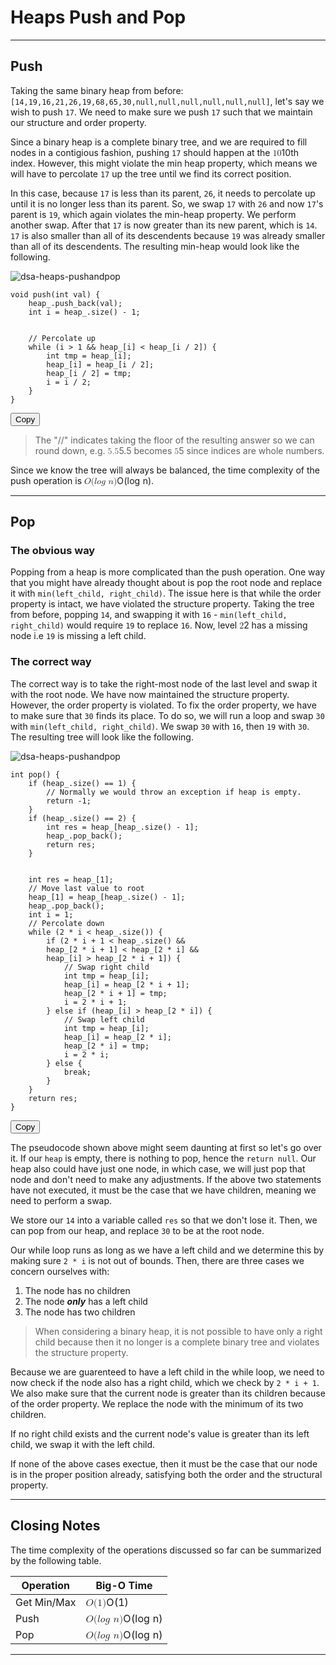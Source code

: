 <div class="my-div"><h1 id="heaps-push-and-pop">Heaps Push and Pop</h1>
<hr>
<h2 id="push">Push</h2>
<p>Taking the same binary heap from before: <code class="hljs language-java"><span class="token punctuation">[</span><span class="token number">14</span><span class="token punctuation">,</span><span class="token number">19</span><span class="token punctuation">,</span><span class="token number">16</span><span class="token punctuation">,</span><span class="token number">21</span><span class="token punctuation">,</span><span class="token number">26</span><span class="token punctuation">,</span><span class="token number">19</span><span class="token punctuation">,</span><span class="token number">68</span><span class="token punctuation">,</span><span class="token number">65</span><span class="token punctuation">,</span><span class="token number">30</span><span class="token punctuation">,</span><span class="token keyword">null</span><span class="token punctuation">,</span><span class="token keyword">null</span><span class="token punctuation">,</span><span class="token keyword">null</span><span class="token punctuation">,</span><span class="token keyword">null</span><span class="token punctuation">,</span><span class="token keyword">null</span><span class="token punctuation">,</span><span class="token keyword">null</span><span class="token punctuation">]</span></code>, let's say we wish to push <code class="hljs language-undefined">17</code>. We need to make sure we push <code class="hljs language-undefined">17</code> such that we maintain our structure and order property. </p>
<p>Since a binary heap is a complete binary tree, and we are required to fill nodes in a contigious fashion, pushing <code class="hljs language-undefined">17</code> should happen at the <span class="katex"><span class="katex-mathml"><math xmlns="http://www.w3.org/1998/Math/MathML"><semantics><mrow><mn>10</mn></mrow><annotation encoding="application/x-tex">10</annotation></semantics></math></span><span class="katex-html" aria-hidden="true"><span class="base"><span class="strut" style="height:0.6444em;"></span><span class="mord">10</span></span></span></span>th index. However, this might violate the min heap property, which means we will have to percolate <code class="hljs language-undefined">17</code> up the tree until we find its correct position.</p>
<p>In this case, because <code class="hljs language-undefined">17</code> is less than its parent, <code class="hljs language-undefined">26</code>, it needs to percolate up until it is no longer less than its parent. So, we swap <code class="hljs language-undefined">17</code> with <code class="hljs language-undefined">26</code> and now <code class="hljs language-undefined">17</code>'s parent is <code class="hljs language-undefined">19</code>, which again violates the min-heap property. We perform another swap. After that <code class="hljs language-undefined">17</code> is now greater than its new parent, which is <code class="hljs language-undefined">14</code>. <code class="hljs language-undefined">17</code> is also smaller than all of its descendents because <code class="hljs language-undefined">19</code> was already smaller than all of its descendents. The resulting min-heap would look like the following.</p>
<p><img src="https://imagedelivery.net/CLfkmk9Wzy8_9HRyug4EVA/62bed605-429f-4c70-6eeb-5d88328c7300/sharpen=1" alt="dsa-heaps-pushandpop"></p>
<div class="code-toolbar"><pre class="language-cpp" tabindex="0"><code class="hljs language-cpp"><span class="token keyword">void</span> <span class="token function">push</span><span class="token punctuation">(</span><span class="token keyword">int</span> val<span class="token punctuation">)</span> <span class="token punctuation">{</span>
    heap_<span class="token punctuation">.</span><span class="token function">push_back</span><span class="token punctuation">(</span>val<span class="token punctuation">)</span><span class="token punctuation">;</span>
    <span class="token keyword">int</span> i <span class="token operator">=</span> heap_<span class="token punctuation">.</span><span class="token function">size</span><span class="token punctuation">(</span><span class="token punctuation">)</span> <span class="token operator">-</span> <span class="token number">1</span><span class="token punctuation">;</span>
<br>
    <span class="token comment">// Percolate up</span>
    <span class="token keyword">while</span> <span class="token punctuation">(</span>i <span class="token operator">&gt;</span> <span class="token number">1</span> <span class="token operator">&amp;&amp;</span> heap_<span class="token punctuation">[</span>i<span class="token punctuation">]</span> <span class="token operator">&lt;</span> heap_<span class="token punctuation">[</span>i <span class="token operator">/</span> <span class="token number">2</span><span class="token punctuation">]</span><span class="token punctuation">)</span> <span class="token punctuation">{</span>
        <span class="token keyword">int</span> tmp <span class="token operator">=</span> heap_<span class="token punctuation">[</span>i<span class="token punctuation">]</span><span class="token punctuation">;</span>
        heap_<span class="token punctuation">[</span>i<span class="token punctuation">]</span> <span class="token operator">=</span> heap_<span class="token punctuation">[</span>i <span class="token operator">/</span> <span class="token number">2</span><span class="token punctuation">]</span><span class="token punctuation">;</span>
        heap_<span class="token punctuation">[</span>i <span class="token operator">/</span> <span class="token number">2</span><span class="token punctuation">]</span> <span class="token operator">=</span> tmp<span class="token punctuation">;</span>
        i <span class="token operator">=</span> i <span class="token operator">/</span> <span class="token number">2</span><span class="token punctuation">;</span>
    <span class="token punctuation">}</span>
<span class="token punctuation">}</span>
</code></pre><div class="toolbar"><div class="toolbar-item"><button class="copy-to-clipboard-button" type="button" data-copy-state="copy"><span>Copy</span></button></div></div></div>
<blockquote>
<p>The "//" indicates taking the floor of the resulting answer so we can round down, e.g. <span class="katex"><span class="katex-mathml"><math xmlns="http://www.w3.org/1998/Math/MathML"><semantics><mrow><mn>5.5</mn></mrow><annotation encoding="application/x-tex">5.5</annotation></semantics></math></span><span class="katex-html" aria-hidden="true"><span class="base"><span class="strut" style="height:0.6444em;"></span><span class="mord">5.5</span></span></span></span> becomes <span class="katex"><span class="katex-mathml"><math xmlns="http://www.w3.org/1998/Math/MathML"><semantics><mrow><mn>5</mn></mrow><annotation encoding="application/x-tex">5</annotation></semantics></math></span><span class="katex-html" aria-hidden="true"><span class="base"><span class="strut" style="height:0.6444em;"></span><span class="mord">5</span></span></span></span> since indices are whole numbers. </p>
</blockquote>
<p>Since we know the tree will always be balanced, the time complexity of the push operation is <span class="katex"><span class="katex-mathml"><math xmlns="http://www.w3.org/1998/Math/MathML"><semantics><mrow><mi>O</mi><mo stretchy="false">(</mo><mi>l</mi><mi>o</mi><mi>g</mi><mtext>&nbsp;</mtext><mi>n</mi><mo stretchy="false">)</mo></mrow><annotation encoding="application/x-tex">O(log\ n)</annotation></semantics></math></span><span class="katex-html" aria-hidden="true"><span class="base"><span class="strut" style="height:1em;vertical-align:-0.25em;"></span><span class="mord mathnormal" style="margin-right:0.02778em;">O</span><span class="mopen">(</span><span class="mord mathnormal" style="margin-right:0.01968em;">l</span><span class="mord mathnormal">o</span><span class="mord mathnormal" style="margin-right:0.03588em;">g</span><span class="mspace">&nbsp;</span><span class="mord mathnormal">n</span><span class="mclose">)</span></span></span></span>.</p>
<hr>
<h2 id="pop">Pop</h2>
<h3 id="the-obvious-way">The obvious way</h3>
<p>Popping from a heap is more complicated than the push operation. One way that you might have already thought about is pop the root node and replace it with <code class="hljs language-stylus">min(left_child, right_child)</code>. The issue here is that while the order property is intact, we have violated the structure property. Taking the tree from before, popping <code class="hljs language-undefined">14</code>, and swapping it with <code class="hljs language-undefined">16</code> - <code class="hljs language-stylus">min(left_child, right_child)</code> would require <code class="hljs language-undefined">19</code> to replace <code class="hljs language-undefined">16</code>. Now, level <span class="katex"><span class="katex-mathml"><math xmlns="http://www.w3.org/1998/Math/MathML"><semantics><mrow><mn>2</mn></mrow><annotation encoding="application/x-tex">2</annotation></semantics></math></span><span class="katex-html" aria-hidden="true"><span class="base"><span class="strut" style="height:0.6444em;"></span><span class="mord">2</span></span></span></span> has a missing node i.e <code class="hljs language-undefined">19</code> is missing a left child.</p>
<h3 id="the-correct-way">The correct way</h3>
<p>The correct way is to take the right-most node of the last level and swap it with the root node. We have now maintained the structure property. However, the order property is violated. To fix the order property, we have to make sure that <code class="hljs language-undefined">30</code> finds its place. To do so, we will run a loop and swap <code class="hljs language-undefined">30</code> with <code class="hljs language-stylus">min(left_child, right_child)</code>. We swap <code class="hljs language-undefined">30</code> with <code class="hljs language-undefined">16</code>, then <code class="hljs language-undefined">19</code> with <code class="hljs language-undefined">30</code>. The resulting tree will look like the following.</p>
<p><img src="https://imagedelivery.net/CLfkmk9Wzy8_9HRyug4EVA/c9b06f3d-0661-4fce-f281-3922384e3100/sharpen=1" alt="dsa-heaps-pushandpop"></p>
<div class="code-toolbar"><pre class="language-cpp" tabindex="0"><code class="hljs language-cpp"><span class="token keyword">int</span> <span class="token function">pop</span><span class="token punctuation">(</span><span class="token punctuation">)</span> <span class="token punctuation">{</span>
    <span class="token keyword">if</span> <span class="token punctuation">(</span>heap_<span class="token punctuation">.</span><span class="token function">size</span><span class="token punctuation">(</span><span class="token punctuation">)</span> <span class="token operator">==</span> <span class="token number">1</span><span class="token punctuation">)</span> <span class="token punctuation">{</span>
        <span class="token comment">// Normally we would throw an exception if heap is empty.</span>
        <span class="token keyword">return</span> <span class="token operator">-</span><span class="token number">1</span><span class="token punctuation">;</span>
    <span class="token punctuation">}</span>
    <span class="token keyword">if</span> <span class="token punctuation">(</span>heap_<span class="token punctuation">.</span><span class="token function">size</span><span class="token punctuation">(</span><span class="token punctuation">)</span> <span class="token operator">==</span> <span class="token number">2</span><span class="token punctuation">)</span> <span class="token punctuation">{</span>
        <span class="token keyword">int</span> res <span class="token operator">=</span> heap_<span class="token punctuation">[</span>heap_<span class="token punctuation">.</span><span class="token function">size</span><span class="token punctuation">(</span><span class="token punctuation">)</span> <span class="token operator">-</span> <span class="token number">1</span><span class="token punctuation">]</span><span class="token punctuation">;</span>
        heap_<span class="token punctuation">.</span><span class="token function">pop_back</span><span class="token punctuation">(</span><span class="token punctuation">)</span><span class="token punctuation">;</span>
        <span class="token keyword">return</span> res<span class="token punctuation">;</span>
    <span class="token punctuation">}</span>
    <br>
    <span class="token keyword">int</span> res <span class="token operator">=</span> heap_<span class="token punctuation">[</span><span class="token number">1</span><span class="token punctuation">]</span><span class="token punctuation">;</span>
    <span class="token comment">// Move last value to root</span>
    heap_<span class="token punctuation">[</span><span class="token number">1</span><span class="token punctuation">]</span> <span class="token operator">=</span> heap_<span class="token punctuation">[</span>heap_<span class="token punctuation">.</span><span class="token function">size</span><span class="token punctuation">(</span><span class="token punctuation">)</span> <span class="token operator">-</span> <span class="token number">1</span><span class="token punctuation">]</span><span class="token punctuation">;</span>
    heap_<span class="token punctuation">.</span><span class="token function">pop_back</span><span class="token punctuation">(</span><span class="token punctuation">)</span><span class="token punctuation">;</span>
    <span class="token keyword">int</span> i <span class="token operator">=</span> <span class="token number">1</span><span class="token punctuation">;</span>
    <span class="token comment">// Percolate down</span>
    <span class="token keyword">while</span> <span class="token punctuation">(</span><span class="token number">2</span> <span class="token operator">*</span> i <span class="token operator">&lt;</span> heap_<span class="token punctuation">.</span><span class="token function">size</span><span class="token punctuation">(</span><span class="token punctuation">)</span><span class="token punctuation">)</span> <span class="token punctuation">{</span>
        <span class="token keyword">if</span> <span class="token punctuation">(</span><span class="token number">2</span> <span class="token operator">*</span> i <span class="token operator">+</span> <span class="token number">1</span> <span class="token operator">&lt;</span> heap_<span class="token punctuation">.</span><span class="token function">size</span><span class="token punctuation">(</span><span class="token punctuation">)</span> <span class="token operator">&amp;&amp;</span> 
        heap_<span class="token punctuation">[</span><span class="token number">2</span> <span class="token operator">*</span> i <span class="token operator">+</span> <span class="token number">1</span><span class="token punctuation">]</span> <span class="token operator">&lt;</span> heap_<span class="token punctuation">[</span><span class="token number">2</span> <span class="token operator">*</span> i<span class="token punctuation">]</span> <span class="token operator">&amp;&amp;</span>
        heap_<span class="token punctuation">[</span>i<span class="token punctuation">]</span> <span class="token operator">&gt;</span> heap_<span class="token punctuation">[</span><span class="token number">2</span> <span class="token operator">*</span> i <span class="token operator">+</span> <span class="token number">1</span><span class="token punctuation">]</span><span class="token punctuation">)</span> <span class="token punctuation">{</span>
            <span class="token comment">// Swap right child</span>
            <span class="token keyword">int</span> tmp <span class="token operator">=</span> heap_<span class="token punctuation">[</span>i<span class="token punctuation">]</span><span class="token punctuation">;</span>
            heap_<span class="token punctuation">[</span>i<span class="token punctuation">]</span> <span class="token operator">=</span> heap_<span class="token punctuation">[</span><span class="token number">2</span> <span class="token operator">*</span> i <span class="token operator">+</span> <span class="token number">1</span><span class="token punctuation">]</span><span class="token punctuation">;</span>
            heap_<span class="token punctuation">[</span><span class="token number">2</span> <span class="token operator">*</span> i <span class="token operator">+</span> <span class="token number">1</span><span class="token punctuation">]</span> <span class="token operator">=</span> tmp<span class="token punctuation">;</span>
            i <span class="token operator">=</span> <span class="token number">2</span> <span class="token operator">*</span> i <span class="token operator">+</span> <span class="token number">1</span><span class="token punctuation">;</span>
        <span class="token punctuation">}</span> <span class="token keyword">else</span> <span class="token keyword">if</span> <span class="token punctuation">(</span>heap_<span class="token punctuation">[</span>i<span class="token punctuation">]</span> <span class="token operator">&gt;</span> heap_<span class="token punctuation">[</span><span class="token number">2</span> <span class="token operator">*</span> i<span class="token punctuation">]</span><span class="token punctuation">)</span> <span class="token punctuation">{</span>
            <span class="token comment">// Swap left child</span>
            <span class="token keyword">int</span> tmp <span class="token operator">=</span> heap_<span class="token punctuation">[</span>i<span class="token punctuation">]</span><span class="token punctuation">;</span>
            heap_<span class="token punctuation">[</span>i<span class="token punctuation">]</span> <span class="token operator">=</span> heap_<span class="token punctuation">[</span><span class="token number">2</span> <span class="token operator">*</span> i<span class="token punctuation">]</span><span class="token punctuation">;</span>
            heap_<span class="token punctuation">[</span><span class="token number">2</span> <span class="token operator">*</span> i<span class="token punctuation">]</span> <span class="token operator">=</span> tmp<span class="token punctuation">;</span>
            i <span class="token operator">=</span> <span class="token number">2</span> <span class="token operator">*</span> i<span class="token punctuation">;</span>
        <span class="token punctuation">}</span> <span class="token keyword">else</span> <span class="token punctuation">{</span>
            <span class="token keyword">break</span><span class="token punctuation">;</span>
        <span class="token punctuation">}</span>
    <span class="token punctuation">}</span>
    <span class="token keyword">return</span> res<span class="token punctuation">;</span>
<span class="token punctuation">}</span>
</code></pre><div class="toolbar"><div class="toolbar-item"><button class="copy-to-clipboard-button" type="button" data-copy-state="copy"><span>Copy</span></button></div></div></div>
<p>The pseudocode shown above might seem daunting at first so let's go over it. If our <code class="hljs language-ebnf">heap</code> is empty, there is nothing to pop, hence the <code class="hljs language-kotlin"><span class="token keyword">return</span> <span class="token keyword">null</span></code>. Our heap also could have just one node, in which case, we will just pop that node and don't need to make any adjustments. If the above two statements have not executed, it must be the case that we have children, meaning we need to perform a swap. </p>
<p>We store our <code class="hljs language-undefined">14</code> into a variable called <code class="hljs language-ebnf">res</code> so that we don't lose it. Then, we can pop from our heap, and replace <code class="hljs language-undefined">30</code> to be at the root node. </p>
<p>Our while loop runs as long as we have a left child and we determine this by making sure <code class="hljs language-basic">2 * i</code> is not out of bounds. Then, there are three cases we concern ourselves with: </p>
<ol>
<li>The node has no children</li>
<li>The node <em><strong>only</strong></em> has a left child </li>
<li>The node has two children</li>
</ol>
<blockquote>
<p>When considering a binary heap, it is not possible to have only a right child because then it no longer is a complete binary tree and violates the structure property.</p>
</blockquote>
<p>Because we are guarenteed to have a left child in the while loop, we need to now check if the node also has a right child, which we check by <code class="hljs language-basic">2 * i + 1</code>. We also make sure that the current node is greater than its children because of the order property. We replace the node with the minimum of its two children. </p>
<p>If no right child exists and the current node's value is greater than its left child, we swap it with the left child. </p>
<p>If none of the above cases exectue, then it must be the case that our node is in the proper position already, satisfying both the order and the structural property. </p>
<hr>
<h2 id="closing-notes">Closing Notes</h2>
<p>The time complexity of the operations discussed so far can be summarized by the following table.</p>
<table class="table is-bordered">
<thead>
<tr>
<th>Operation</th>
<th>Big-O Time</th>
</tr>
</thead>
<tbody><tr>
<td>Get Min/Max</td>
<td><span class="katex"><span class="katex-mathml"><math xmlns="http://www.w3.org/1998/Math/MathML"><semantics><mrow><mi>O</mi><mo stretchy="false">(</mo><mn>1</mn><mo stretchy="false">)</mo></mrow><annotation encoding="application/x-tex">O(1)</annotation></semantics></math></span><span class="katex-html" aria-hidden="true"><span class="base"><span class="strut" style="height:1em;vertical-align:-0.25em;"></span><span class="mord mathnormal" style="margin-right:0.02778em;">O</span><span class="mopen">(</span><span class="mord">1</span><span class="mclose">)</span></span></span></span></td>
</tr>
<tr>
<td>Push</td>
<td><span class="katex"><span class="katex-mathml"><math xmlns="http://www.w3.org/1998/Math/MathML"><semantics><mrow><mi>O</mi><mo stretchy="false">(</mo><mi>l</mi><mi>o</mi><mi>g</mi><mtext>&nbsp;</mtext><mi>n</mi><mo stretchy="false">)</mo></mrow><annotation encoding="application/x-tex">O(log\ n)</annotation></semantics></math></span><span class="katex-html" aria-hidden="true"><span class="base"><span class="strut" style="height:1em;vertical-align:-0.25em;"></span><span class="mord mathnormal" style="margin-right:0.02778em;">O</span><span class="mopen">(</span><span class="mord mathnormal" style="margin-right:0.01968em;">l</span><span class="mord mathnormal">o</span><span class="mord mathnormal" style="margin-right:0.03588em;">g</span><span class="mspace">&nbsp;</span><span class="mord mathnormal">n</span><span class="mclose">)</span></span></span></span></td>
</tr>
<tr>
<td>Pop</td>
<td><span class="katex"><span class="katex-mathml"><math xmlns="http://www.w3.org/1998/Math/MathML"><semantics><mrow><mi>O</mi><mo stretchy="false">(</mo><mi>l</mi><mi>o</mi><mi>g</mi><mtext>&nbsp;</mtext><mi>n</mi><mo stretchy="false">)</mo></mrow><annotation encoding="application/x-tex">O(log\ n)</annotation></semantics></math></span><span class="katex-html" aria-hidden="true"><span class="base"><span class="strut" style="height:1em;vertical-align:-0.25em;"></span><span class="mord mathnormal" style="margin-right:0.02778em;">O</span><span class="mopen">(</span><span class="mord mathnormal" style="margin-right:0.01968em;">l</span><span class="mord mathnormal">o</span><span class="mord mathnormal" style="margin-right:0.03588em;">g</span><span class="mspace">&nbsp;</span><span class="mord mathnormal">n</span><span class="mclose">)</span></span></span></span></td>
</tr>
</tbody></table>
<hr>
</div>
